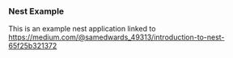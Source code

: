 ### Nest Example
This is an example nest application linked to https://medium.com/@samedwards_49313/introduction-to-nest-65f25b321372
